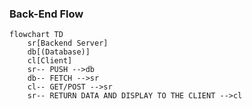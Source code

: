 ### Back-End Flow

```mermaid
flowchart TD
    sr[Backend Server]
    db[(Database)]
    cl[Client]
    sr-- PUSH -->db
    db-- FETCH -->sr
    cl-- GET/POST -->sr
    sr-- RETURN DATA AND DISPLAY TO THE CLIENT -->cl
```
